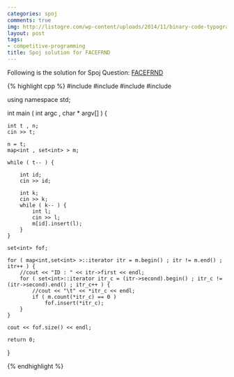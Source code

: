 ```yaml
---
categories: spoj
comments: true
img: http://listogre.com/wp-content/uploads/2014/11/binary-code-typography-hd-wallpaper-1920x1080-2619-672x372.png
layout: post
tags:
- competitive-programming
title: Spoj solution for FACEFRND
---
```


Following is the solution for Spoj Question: [FACEFRND](http://www.spoj.com/problems/FACEFRND/)

{% highlight cpp %}
#include <iostream>
#include <cstdio>
#include <map>
#include <set>

using namespace std;

int main ( int argc , char * argv[] ) {

	int t , n;
	cin >> t;

	n = t;
	map<int , set<int> > m;

	while ( t-- ) {

		int id;
		cin >> id;

		int k;
		cin >> k;
		while ( k-- ) {
			int l;
			cin >> l;
			m[id].insert(l);
		}
	}

	set<int> fof;

	for ( map<int,set<int> >::iterator itr = m.begin() ; itr != m.end() ; itr++ ) {
		//cout << "ID : " << itr->first << endl;
		for ( set<int>::iterator itr_c = (itr->second).begin() ; itr_c != (itr->second).end() ; itr_c++ ) {
			//cout << "\t" << *itr_c << endl;
			if ( m.count(*itr_c) == 0 )
				fof.insert(*itr_c);
		}
	}

	cout << fof.size() << endl;

	return 0;

}

{% endhighlight %}